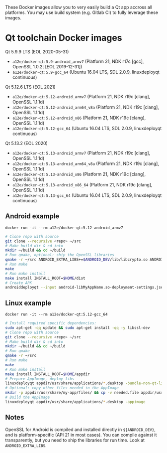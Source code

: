 These Docker images allow you to very easily build a Qt app accross all platforms. You may use build system (e.g. Gitlab CI) to fully leverage these images.

Qt toolchain Docker images
==========================

Qt 5.9.9 LTS (EOL 2020-05-31)
* `a12e/docker-qt:5.9-android_armv7` (Platform 21, NDK r17c [gcc], OpenSSL 1.0.2t [EOL 2019-12-31])
* `a12e/docker-qt:5.9-gcc_64` (Ubuntu 16.04 LTS, SDL 2.0.9, linuxdeployqt continuous)

Qt 5.12.6 LTS (EOL 2021)
* `a12e/docker-qt:5.12-android_armv7` (Platform 21, NDK r19c [clang], OpenSSL 1.1.1d)
* `a12e/docker-qt:5.12-android_arm64_v8a` (Platform 21, NDK r19c [clang], OpenSSL 1.1.1d)
* `a12e/docker-qt:5.12-android_x86` (Platform 21, NDK r19c [clang], OpenSSL 1.1.1d)
* `a12e/docker-qt:5.12-gcc_64` (Ubuntu 16.04 LTS, SDL 2.0.9, linuxdeployqt continuous)

Qt 5.13.2 (EOL 2020)
* `a12e/docker-qt:5.13-android_armv7` (Platform 21, NDK r19c [clang], OpenSSL 1.1.1d)
* `a12e/docker-qt:5.13-android_arm64_v8a` (Platform 21, NDK r19c [clang], OpenSSL 1.1.1d)
* `a12e/docker-qt:5.13-android_x86` (Platform 21, NDK r19c [clang], OpenSSL 1.1.1d)
* `a12e/docker-qt:5.13-android_x86_64` (Platform 21, NDK r19c [clang], OpenSSL 1.1.1d)
* `a12e/docker-qt:5.13-gcc_64` (Ubuntu 16.04 LTS, SDL 2.0.9, linuxdeployqt continuous)

Android example
---------------

`docker run -it --rm a12e/docker-qt:5.12-android_armv7`

```sh
# Clone repo with source
git clone --recursive <repo> ~/src
# Make build dir & cd into
mkdir ~/build && cd ~/build
# Run qmake, optional: ship the OpenSSL libraries
qmake -r ~/src ANDROID_EXTRA_LIBS+=$ANDROID_DEV/lib/libcrypto.so ANDROID_EXTRA_LIBS+=$ANDROID_DEV/lib/libssl.so
# Run make
make
# Run make install 
make install INSTALL_ROOT=$HOME/dist
# Create APK
androiddeployqt --input android-libMyAppName.so-deployment-settings.json --output dist/ --android-platform $SDK_PLATFORM --deployment bundled --gradle --release
```

Linux example
-------------

`docker run -it --rm a12e/docker-qt:5.12-gcc_64`

```sh
# Install required specific dependencies:
sudo apt-get -qq update && sudo apt-get install -qq -y libssl-dev
# Clone repo with source
git clone --recursive <repo> ~/src
# Make build dir & cd into
mkdir ~/build && cd ~/build
# Run qmake
qmake -r ~/src
# Run make
make
# Run make install 
make install INSTALL_ROOT=$HOME/appdir
# Prepare AppImage, deploy libs
linuxdeployqt appdir/usr/share/applications/*.desktop -bundle-non-qt-libs -qmldir=~/src/resources/ -extra-plugins=iconengines
# Optional: copy other files needed in the AppImage
mkdir -p appdir/usr/share/my-app/files/ && cp -v needed.file appdir/usr/share/my-app/files/
# Build the AppImage
linuxdeployqt appdir/usr/share/applications/*.desktop -appimage
```

Notes
-----

OpenSSL for Android is compiled and installed directly in `${ANDROID_DEV}`, and is platform-specific (API 21 in most cases). You can compile against it transparently, but you need to ship the libraries for run time. Look at `ANDROID_EXTRA_LIBS`.
